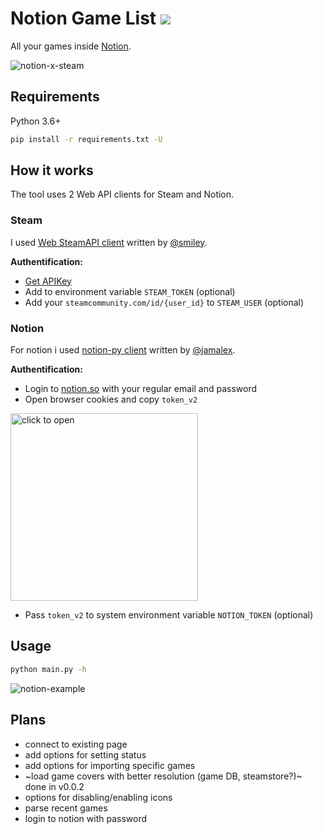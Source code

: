 # Notion Game List ![](https://img.shields.io/badge/version-0.0.2-blue)

All your games inside [Notion](https://notion.so).

![notion-x-steam](https://user-images.githubusercontent.com/24857057/87418150-eb088280-c5d9-11ea-87b1-ab77979a1b25.png)

## Requirements

Python 3.6+

```bash
pip install -r requirements.txt -U
```

## How it works

The tool uses 2 Web API clients for Steam and Notion.  

### Steam

I used [Web SteamAPI client](https://github.com/smiley/steamapi) written by [@smiley](https://github.com/smiley).

**Authentification:**
- [Get APIKey](https://steamcommunity.com/dev/apikey)
- Add to environment variable `STEAM_TOKEN` (optional)
- Add your `steamcommunity.com/id/{user_id}` to `STEAM_USER` (optional)

### Notion

For notion i used [notion-py client](https://github.com/jamalex/notion-py) written by [@jamalex](https://github.com/jamalex).

**Authentification:**

- Login to [notion.so](https://notion.so) with your regular email and password
- Open browser cookies and copy `token_v2`
<img src="https://user-images.githubusercontent.com/24857057/87415393-b4c90400-c5d5-11ea-9f67-79983a95bce9.png" alt="click to open" width="300">

- Pass `token_v2` to system environment variable `NOTION_TOKEN` (optional)

## Usage

```bash
python main.py -h
```

![notion-example](https://user-images.githubusercontent.com/24857057/87416955-21450280-c5d8-11ea-976e-3242bc61ec49.png)

## Plans

- connect to existing page
- add options for setting status
- add options for importing specific games
- ~load game covers with better resolution (game DB, steamstore?)~ done in v0.0.2
- options for disabling/enabling icons
- parse recent games
- login to notion with password
